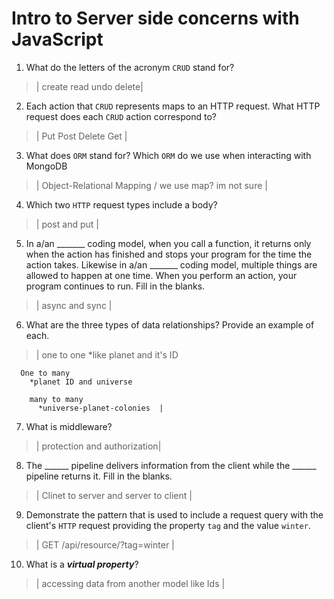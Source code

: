 # Intro to Server side concerns with JavaScript
01. What do the letters of the acronym `CRUD` stand for?

  > | create read undo delete|

02. Each action that `CRUD` represents maps to an HTTP request. What HTTP request does each `CRUD` action correspond to?

  > | Put Post Delete Get |

03. What does `ORM` stand for? Which `ORM` do we use when interacting with MongoDB

  > | Object-Relational Mapping / we use map? im not sure  |

04. Which two `HTTP` request types include a body?

  > | post and put |

05. In a/an _______ coding model, when you call a function, it returns only when the action has finished and stops your program for the time the action takes. Likewise in a/an _______ coding model, multiple things are allowed to happen at one time. When you perform an action, your program continues to run.  Fill in the blanks.

  > | async and sync  |

06. What are the three types of data relationships? Provide an example of each.

  > | one to one 
      *like planet and it's ID 
      
      One to many
        *planet ID and universe 
        
        many to many 
          *universe-planet-colonies  |

07. What is middleware?

  > | protection and authorization|

08. The ______ pipeline delivers information from the client while the ______ pipeline returns it. Fill in the blanks. 

  > | Clinet to server and server to client |

09. Demonstrate the pattern that is used to include a request query with the client's `HTTP` request providing the property `tag` and the value `winter`.

  > | GET /api/resource/?tag=winter |

10. What is a ***virtual property***?

  > | accessing data from another model like Ids |
